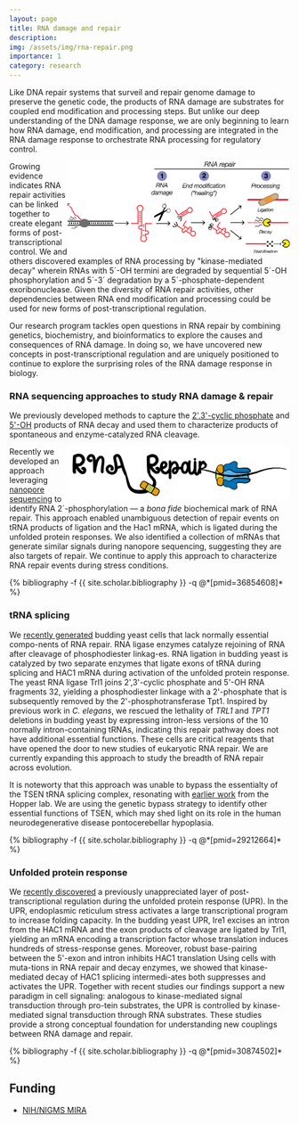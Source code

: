 ```yaml
---
layout: page
title: RNA damage and repair
description: 
img: /assets/img/rna-repair.png
importance: 1
category: research
---
```


Like DNA repair systems that surveil and repair genome damage to preserve
the genetic code, the products of RNA damage are substrates for coupled
end modification and processing steps. But unlike our deep understanding
of the DNA damage response, we are only beginning to learn how RNA damage,
end modification, and processing are integrated in the RNA damage response
to orchestrate RNA processing for regulatory control.

<img style="float: right; max-width: 400px" src="/assets/img/rna-repair.jpg">

Growing evidence indicates RNA repair activities can be linked together to
create elegant forms of post-transcriptional control. We and
others discovered examples of RNA processing by "kinase-mediated decay"
wherein RNAs with 5´-OH termini are degraded by sequential 5´-OH
phosphorylation and 5´-3´ degradation by a 5´-phosphate-dependent
exoribonuclease. Given the diversity of RNA repair activities, other
dependencies between RNA end modification and processing could be used for
new forms of post-transcriptional regulation.

Our research program tackles open questions in RNA repair by combining
genetics, biochemistry, and bioinformatics to explore the causes and
consequences of RNA damage. In doing so, we have uncovered new concepts
in post-transcriptional regulation and are uniquely positioned to continue
to explore the surprising roles of the RNA damage response in biology.

### RNA sequencing approaches to study RNA damage & repair

We previously developed methods to capture the [2',3'-cyclic
phosphate](https://pubmed.ncbi.nlm.nih.gov/20075163/) and
[5'-OH](https://pubmed.ncbi.nlm.nih.gov/26001965/) products of RNA decay
and used them to characterize products of spontaneous and enzyme-catalyzed RNA
cleavage.

<img style="float: right; max-width: 400px" src="/assets/img/rna-repair-nanopore.jpg">

Recently we developed an approach leveraging [nanopore
sequencing](https://pubmed.ncbi.nlm.nih.gov/36854608/) to
identify RNA 2´-phosphorylation — a *bona fide* biochemical mark of RNA repair.
This approach enabled unambiguous detection of repair events on tRNA products of ligation
and the Hac1 mRNA, which is ligated during the unfolded protein responses. We 
also identified a collection of mRNAs that generate similar signals during
nanopore sequencing, suggesting they are also targets of repair. We continue
to apply this approach to characterize RNA repair events during stress conditions.

<div class="publications">
  {% bibliography -f {{ site.scholar.bibliography }} -q @*[pmid=36854608]* %}
</div>

### tRNA splicing

We [recently generated](https://pubmed.ncbi.nlm.nih.gov/29212664/) budding
yeast cells that lack normally essential compo-nents of RNA repair. RNA
ligase enzymes catalyze rejoining of RNA after cleavage of phosphodiester
linkag-es. RNA ligation in budding yeast is catalyzed by two separate
enzymes that ligate exons of tRNA during splicing and HAC1 mRNA during
activation of the unfolded protein response.  The yeast RNA ligase Trl1
joins 2',3'-cyclic phosphate and 5'-OH RNA fragments 32, yielding a
phosphodiester linkage with a 2'-phosphate that is subsequently removed by
the 2'-phosphotransferase Tpt1. Inspired by previous work in *C. elegans*,
we rescued the lethality of *TRL1* and *TPT1* deletions in budding yeast by
expressing intron-less versions of the 10 normally intron-containing
tRNAs, indicating this repair pathway does not have additional essential
functions. These cells are critical reagents that have opened the door to
new studies of eukaryotic RNA repair. We are currently expanding this approach
to study the breadth of RNA repair across evolution.

It is noteworty that this approach was unable to bypass the essentialty of the 
TSEN tRNA splicing complex, resonating with [earlier work](https://pubmed.ncbi.nlm.nih.gov/22391451/) from the Hopper lab. We
are using the genetic bypass strategy to identify other essential functions of TSEN,
which may shed light on its role in the human neurodegenerative disease pontocerebellar
hypoplasia.

<div class="publications">
  {% bibliography -f {{ site.scholar.bibliography }} -q @*[pmid=29212664]* %}
</div>

### Unfolded protein response

We [recently discovered](https://pubmed.ncbi.nlm.nih.gov/30874502/) a
previously unappreciated layer of post-transcriptional regulation during
the unfolded protein response (UPR). In the UPR, endoplasmic reticulum
stress activates a large transcriptional program to increase folding
capacity.  In the budding yeast UPR, Ire1 excises an intron from the HAC1
mRNA and the exon products of cleavage are ligated by Trl1, yielding an
mRNA encoding a transcription factor whose translation induces hundreds of
stress-response genes.  Moreover, robust base-pairing between the 5'-exon
and intron inhibits HAC1 translation Using cells with muta-tions in RNA
repair and decay enzymes, we showed that kinase-mediated decay of HAC1
splicing intermedi-ates both suppresses and activates the UPR. Together
with recent studies our findings support a new paradigm in cell signaling:
analogous to kinase-mediated signal transduction through pro-tein
substrates, the UPR is controlled by kinase-mediated signal transduction
through RNA substrates. These studies provide a strong conceptual
foundation for understanding new couplings between RNA damage and repair.

<div class="publications">
  {% bibliography -f {{ site.scholar.bibliography }} -q @*[pmid=30874502]* %}
</div>

## Funding

- [NIH/NIGMS MIRA](https://reporter.nih.gov/search/AWsb18pUaEe-O6bNwTf9KA/project-details/10193187)

